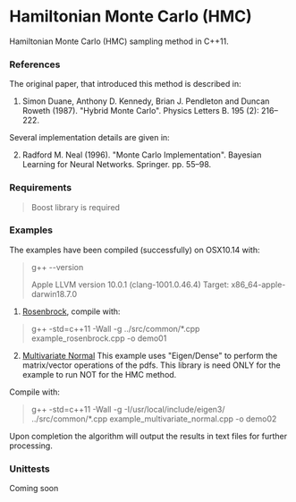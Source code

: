 # Hamiltonian Monte Carlo (HMC)

Hamiltonian Monte Carlo (HMC) sampling method in C++11.

### References

The original paper, that introduced this method is described in:

   1. Simon Duane, Anthony D. Kennedy, Brian J. Pendleton and Duncan Roweth (1987).
   "Hybrid Monte Carlo". Physics Letters B. 195 (2): 216–222.

Several implementation details are given in:

   2. Radford M. Neal (1996). "Monte Carlo Implementation".
   Bayesian Learning for Neural Networks. Springer. pp. 55–98.


### Requirements

   > Boost library is required

### Examples

The examples have been compiled (successfully) on OSX10.14 with:

  > g++ --version
  >
  > Apple LLVM version 10.0.1 (clang-1001.0.46.4)
  > Target: x86_64-apple-darwin18.7.0
  >

1. [Rosenbrock](examples/example_rosenbrock.cpp), compile with:

  > g++ -std=c++11 -Wall -g ../src/common/*.cpp example_rosenbrock.cpp -o demo01

2. [Multivariate Normal](examples/example_multivariate_normal.cpp) This example
  uses "Eigen/Dense" to perform the matrix/vector operations of the pdfs. This
  library is need ONLY for the example to run NOT for the HMC method.

  Compile with:

  > g++ -std=c++11 -Wall -g -I/usr/local/include/eigen3/ ../src/common/*.cpp
    example_multivariate_normal.cpp -o demo02

Upon completion the algorithm will output the results in text files for further
processing.

### Unittests

   Coming soon
